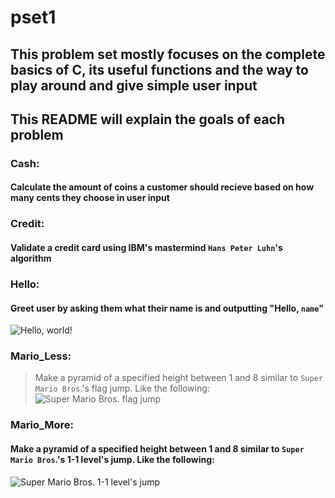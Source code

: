 # pset1

## This problem set mostly focuses on the complete basics of C, its useful functions and the way to play around and give simple user input

## This README will explain the goals of each problem

### Cash:
#### Calculate the amount of coins a customer should recieve based on how many cents they choose in user input

### Credit:
#### Validate a credit card using IBM's mastermind `Hans Peter Luhn`'s algorithm

### Hello:
#### Greet user by asking them what their name is and outputting "Hello, `name`"
![Hello, world!](projects/pictures/hello.png)
### Mario_Less:
> Make a pyramid of a specified height between 1 and 8 similar to `Super Mario Bros`.'s flag jump. Like the following:
![Super Mario Bros. flag jump](https://cs50.harvard.edu/x/2022/psets/1/mario/less/pyramid.png)

### Mario_More:
#### Make a pyramid of a specified height between 1 and 8 similar to `Super Mario Bros`.'s 1-1 level's jump. Like the following:
![Super Mario Bros. 1-1 level's jump](https://cs50.harvard.edu/x/2022/psets/1/mario/more/pyramids.png)

